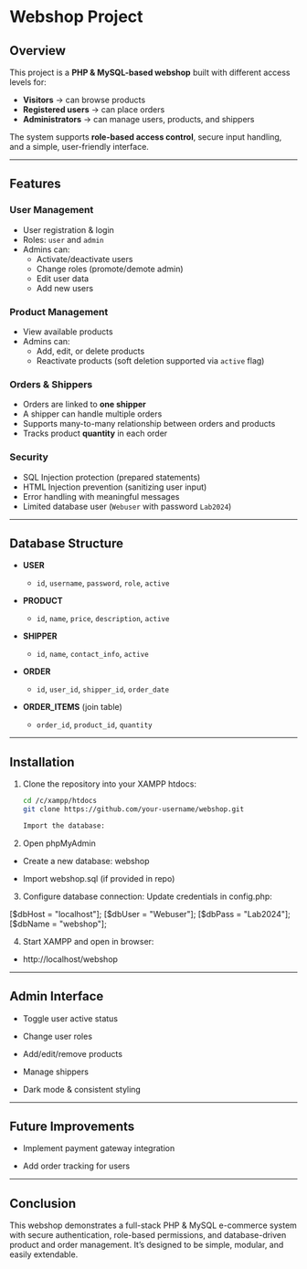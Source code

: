 # Webshop Project

##  Overview
This project is a **PHP & MySQL-based webshop** built with different access levels for:
- **Visitors** → can browse products
- **Registered users** → can place orders
- **Administrators** → can manage users, products, and shippers  

The system supports **role-based access control**, secure input handling, and a simple, user-friendly interface.

---

##  Features

###  User Management
- User registration & login  
- Roles: `user` and `admin`  
- Admins can:
  - Activate/deactivate users  
  - Change roles (promote/demote admin)  
  - Edit user data  
  - Add new users  

###  Product Management
- View available products  
- Admins can:
  - Add, edit, or delete products  
  - Reactivate products (soft deletion supported via `active` flag)  

###  Orders & Shippers
- Orders are linked to **one shipper**  
- A shipper can handle multiple orders  
- Supports many-to-many relationship between orders and products  
- Tracks product **quantity** in each order  

###  Security
- SQL Injection protection (prepared statements)  
- HTML Injection prevention (sanitizing user input)  
- Error handling with meaningful messages  
- Limited database user (`Webuser` with password `Lab2024`)  

---

##  Database Structure

- **USER**
  - `id`, `username`, `password`, `role`, `active`  

- **PRODUCT**
  - `id`, `name`, `price`, `description`, `active`  

- **SHIPPER**
  - `id`, `name`, `contact_info`, `active`  

- **ORDER**
  - `id`, `user_id`, `shipper_id`, `order_date`  

- **ORDER_ITEMS** (join table)
  - `order_id`, `product_id`, `quantity`  

---

##  Installation

1. Clone the repository into your XAMPP htdocs:
   ```bash
   cd /c/xampp/htdocs
   git clone https://github.com/your-username/webshop.git

   Import the database:

2. Open phpMyAdmin

- Create a new database: webshop

- Import webshop.sql (if provided in repo)

3. Configure database connection:
Update credentials in config.php:

[$dbHost = "localhost"];
[$dbUser = "Webuser"];
[$dbPass = "Lab2024"];
[$dbName = "webshop"];


4. Start XAMPP and open in browser:

- http://localhost/webshop
---
 ## Admin Interface

- Toggle user active status

- Change user roles

- Add/edit/remove products

- Manage shippers

- Dark mode & consistent styling
---
## Future Improvements

- Implement payment gateway integration

- Add order tracking for users
---
## Conclusion

This webshop demonstrates a full-stack PHP & MySQL e-commerce system with secure authentication, role-based permissions, and database-driven product and order management. It’s designed to be simple, modular, and easily extendable.
